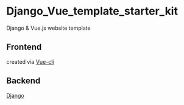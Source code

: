 # Django_Vue_template_starter_kit
Django &amp; Vue.js website template

## Frontend
created via [Vue-cli](https://cli.vuejs.org/)

## Backend
[Django](https://www.djangoproject.com/)